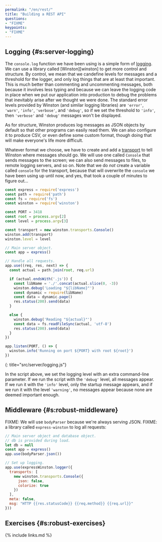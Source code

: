 ```yaml
---
permalink: "/en/rest/"
title: "Building a REST API"
questions:
- "FIXME"
keypoints:
- "FIXME"
---
```


## Logging {#s:server-logging}

The `console.log` function we have been using
is a simple form of [logging](../gloss/#logging).
We can use a library called [Winston][winston] to get more control and structure.
By control,
we mean that we candefine levels for messages and a threshold for the logger,
and only log things that are at least that important.
This is much better than commenting and uncommenting messages,
both because it involves less typing
and because we can leave the logging code in place when we put our application into production
to debug the problems that inevitably arise after we thought we were done.
The standard error levels provided by Winston (and similar logging libraries)
are `'error'`, `'warn'`, `'info'`, `'verbose'`, and `'debug'`,
so if we set the threshold to `'info'`,
then `'verbose'` and `'debug'` messages won't be displayed.

As for structure,
Winston produces log messages as JSON objects by default
so that other programs can easily read them.
We can also configure it to produce CSV,
or even define some custom format,
though doing that will make everyone's life more difficult.

Whatever format we choose,
we have to create and add a [transport](../gloss/#logging-transport) to tell Winston where messages should go.
We will use one called `Console` that sends messages to the screen;
we can also send messages to files, to remote logging servers, and so on.
Note that we do *not* create a variable called `console` for the transport,
because that will overwrite the `console` we have been using up until now,
and yes, that took a couple of minutes to figure out...

```js
const express = require('express')
const path = require('path')
const fs = require('fs')
const winston = require('winston')

const PORT = 3418
const root = process.argv[2]
const level = process.argv[3]

const transport = new winston.transports.Console()
winston.add(transport)
winston.level = level

// Main server object.
const app = express()

// Handle all requests.
app.use((req, res, next) => {
  const actual = path.join(root, req.url)

  if (actual.endsWith('.js')) {
    const libName = './'.concat(actual.slice(0, -3))
    winston.debug('Loading "${libName}"')
    const dynamic = require(libName)
    const data = dynamic.page()
    res.status(200).send(data)
  }

  else {
    winston.debug('Reading "${actual}"')
    const data = fs.readFileSync(actual, 'utf-8')
    res.status(200).send(data)
  }
})

app.listen(PORT, () => {
  winston.info('Running on port ${PORT} with root ${root}')
})
```
{: title="src/server/logging.js"}

In the script above,
we set the logging level with an extra command-line parameter.
If we run the script with the `'debug'` level, all messages appear.
If we run it with the `'info'` level, only the startup message appears,
and if we run it with the level `'warning'`,
no messages appear
because none are deemed important enough.

## Middleware {#s:robust-middleware}

FIXME: We will use `bodyParser` because we're always serving JSON.
FIXME: a library called `express-winston` to log all requests:

```js
// Main server object and database object.
// db is provided during load.
let db = null
const app = express()
app.use(bodyParser.json())

// Set up logging.
app.use(expressWinston.logger({
  transports: [
    new winston.transports.Console({
      json: false,
      colorize: true
    })
  ],
  meta: false,
  msg: "HTTP {{res.statusCode}} {{req.method}} {{req.url}}"
}))
```

## Exercises {#s:robust-exercises}

{% include links.md %}
